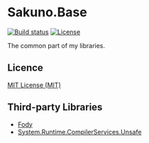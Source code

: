 # Sakuno.Base

[![Build status](https://img.shields.io/appveyor/ci/KodamaSakuno/Sakuno-Base/master.svg?style=flat-square)](https://ci.appveyor.com/project/KodamaSakuno/Sakuno-Base)
[![License](https://img.shields.io/github/license/KodamaSakuno/Sakuno.Base.svg?style=flat-square)](./LICENSE)

The common part of my libraries.

## Licence

[MIT License (MIT)](./LICENSE)

## Third-party Libraries

 * [Fody](https://github.com/Fody/Fody)
 * [System.Runtime.CompilerServices.Unsafe](https://github.com/dotnet/corefx)
